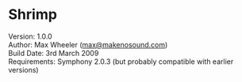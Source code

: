 # Shrimp #

Version: 1.0.0  
Author: Max Wheeler (max@makenosound.com)  
Build Date: 3rd March 2009  
Requirements: Symphony 2.0.3 (but probably compatible with earlier versions)  

